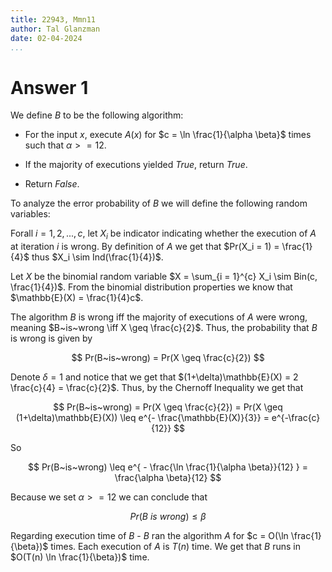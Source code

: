```yaml
---
title: 22943, Mmn11
author: Tal Glanzman
date: 02-04-2024
...
```


# Answer 1

We define $B$ to be the following algorithm:

- For the input $x$, execute $A(x)$ for $c = \ln \frac{1}{\alpha \beta}$ times such that $\alpha >= 12$.

- If the majority of executions yielded $True$, return $True$.

- Return $False$.

To analyze the error probability of $B$ we will define the following random variables:

Forall $i = 1, 2, ..., c$, let $X_i$ be indicator indicating whether the execution of $A$ at iteration $i$ is wrong. By definition of $A$ we get that $Pr(X_i = 1) = \frac{1}{4}$ thus $X_i \sim Ind(\frac{1}{4})$.

Let $X$ be the binomial random variable $X = \sum_{i = 1}^{c} X_i \sim Bin(c, \frac{1}{4})$. From the binomial distribution properties we know that $\mathbb{E}(X) = \frac{1}{4}c$.

The algorithm $B$ is wrong iff the majority of executions of $A$ were wrong, meaning $B~is~wrong \iff X \geq \frac{c}{2}$. Thus, the probability that $B$ is wrong is given by

$$
    Pr(B~is~wrong) = Pr(X \geq \frac{c}{2})
$$

Denote $\delta = 1$ and notice that we get that $(1+\delta)\mathbb{E}(X) = 2 \frac{c}{4} = \frac{c}{2}$. Thus, by the Chernoff Inequality we get that

$$
    Pr(B~is~wrong) = Pr(X \geq \frac{c}{2}) = Pr(X \geq (1+\delta)\mathbb{E}(X)) \leq e^{- \frac{\mathbb{E}(X)}{3}} = e^{-\frac{c}{12}}
$$


So

$$
    Pr(B~is~wrong) \leq e^{ - \frac{\ln \frac{1}{\alpha \beta}}{12} } = \frac{\alpha \beta}{12}
$$

Because we set $\alpha >= 12$ we can conclude that

$$
    Pr(B~is~wrong) \leq \beta
$$

Regarding execution time of $B$ - $B$ ran the algorithm $A$ for $c = O(\ln \frac{1}{\beta})$ times. Each execution of $A$ is $T(n)$ time. We get that $B$ runs in $O(T(n) \ln \frac{1}{\beta})$ time.
